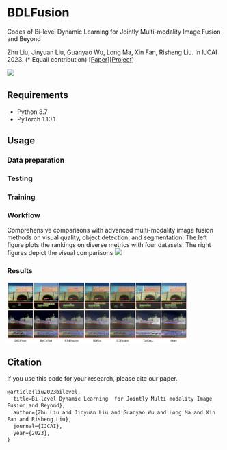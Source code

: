 # BDLFusion
 Codes of Bi-level Dynamic Learning  for Jointly Multi-modality Image Fusion and Beyond


Zhu Liu,
Jinyuan Liu,
Guanyao Wu,
Long Ma,
Xin Fan,
Risheng Liu. 
In IJCAI 2023. (\* Equall contribution)
\[[Paper]()\]\[[Project]()\]

<img src='imgs/frame.jpg' width=790>  


## Requirements
+ Python 3.7
+ PyTorch 1.10.1


## Usage
### Data preparation

### Testing


### Training


### Workflow
Comprehensive comparisons with advanced multi-modality image fusion methods on visual quality, object detection, and  segmentation. The left figure plots the rankings on diverse metrics with four datasets. 
The right figures depict the  visual comparisons
<img src='imgs/frist.png' width=420> 

### Results 
<img src='imgs/detec.png' width=420> 


## Citation
If you use this code for your research, please cite our paper.

```
@article{liu2023bilevel,
  title=Bi-level Dynamic Learning  for Jointly Multi-modality Image Fusion and Beyond},
  author={Zhu Liu and Jinyuan Liu and Guanyao Wu and Long Ma and Xin Fan and Risheng Liu},
  journal={IJCAI},
  year={2023},
}
```














